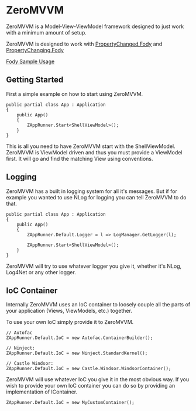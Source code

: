 ZeroMVVM
========

ZeroMVVM is a Model-View-ViewModel framework designed to just work with a minimum amount of setup.

ZeroMVVM is designed to work with [PropertyChanged.Fody](https://github.com/SimonCropp/PropertyChanged) and [PropertyChanging.Fody](https://github.com/SimonCropp/PropertyChanging)

[Fody Sample Usage](https://github.com/SimonCropp/Fody/wiki/SampleUsage)

Getting Started
----------------

First a simple example on how to start using ZeroMVVM.

    public partial class App : Application
    {
        public App()
        {
            ZAppRunner.Start<ShellViewModel>();
        }
    }

This is all you need to have ZeroMVVM start with the ShellViewModel. ZeroMVVM is ViewModel driven and thus you must provide a ViewModel first. It will go and find the matching View using conventions.

Logging
---------

ZeroMVVM has a built in logging system for all it's messages. But if for example you wanted to use NLog for logging you can tell ZeroMVVM to do that.

    public partial class App : Application
    {
        public App()
        {
            ZAppRunner.Default.Logger = l => LogManager.GetLogger(l);
        
            ZAppRunner.Start<ShellViewModel>();
        }
    }

ZeroMVVM will try to use whatever logger you give it, whether it's NLog, Log4Net or any other logger.

IoC Container
---------------

Internally ZeroMVVM uses an IoC container to loosely couple all the parts of your application (Views, ViewModels, etc.) together.

To use your own IoC simply provide it to ZeroMVVM.

    // Autofac
    ZAppRunner.Default.IoC = new Autofac.ContainerBuilder();
    
    // Ninject:
    ZAppRunner.Default.IoC = new Ninject.StandardKernel();

	// Castle Windsor:
	ZAppRunner.Default.IoC = new Castle.Windsor.WindsorContainer();
    
ZeroMVVM will use whatever IoC you give it in the most obvious way. If you wish to provide your own IoC container you can do so by providing an implementation of IContainer.

    ZAppRunner.Default.IoC = new MyCustomContainer();